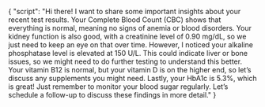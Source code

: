 {
  "script": "Hi there! I want to share some important insights about your recent test results. Your Complete Blood Count (CBC) shows that everything is normal, meaning no signs of anemia or blood disorders. Your kidney function is also good, with a creatinine level of 0.90 mg/dL, so we just need to keep an eye on that over time. However, I noticed your alkaline phosphatase level is elevated at 150 U/L. This could indicate liver or bone issues, so we might need to do further testing to understand this better. Your vitamin B12 is normal, but your vitamin D is on the higher end, so let’s discuss any supplements you might need. Lastly, your HbA1c is 5.3%, which is great! Just remember to monitor your blood sugar regularly. Let’s schedule a follow-up to discuss these findings in more detail."
}